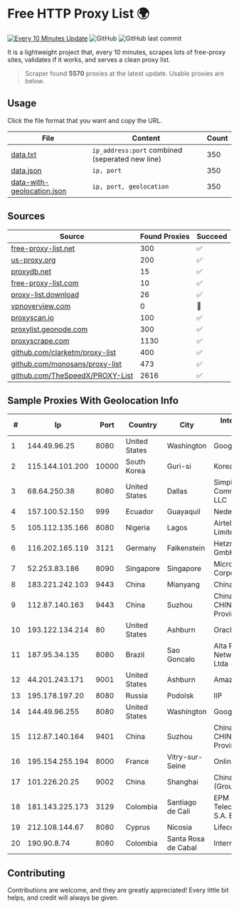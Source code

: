 
# Free HTTP Proxy List 🌍

[![Every 10 Minutes Update](https://github.com/mertguvencli/http-proxy-list/actions/workflows/main.yml/badge.svg?branch=main)](https://github.com/mertguvencli/http-proxy-list/actions/workflows/main.yml)
![GitHub](https://img.shields.io/github/license/mertguvencli/http-proxy-list)
![GitHub last commit](https://img.shields.io/github/last-commit/mertguvencli/http-proxy-list)

It is a lightweight project that, every 10 minutes, scrapes lots of free-proxy sites, validates if it works, and serves a clean proxy list.


> Scraper found **5570** proxies at the latest update. Usable proxies are below.

## Usage

Click the file format that you want and copy the URL.


|File|Content|Count|
|----|-------|-----|
|[data.txt](https://raw.githubusercontent.com/mertguvencli/http-proxy-list/main/proxy-list/data.txt)|`ip_address:port` combined (seperated new line)|350|
|[data.json](https://raw.githubusercontent.com/mertguvencli/http-proxy-list/main/proxy-list/data.json)|`ip, port`|350|
|[data-with-geolocation.json](https://raw.githubusercontent.com/mertguvencli/http-proxy-list/main/proxy-list/data-with-geolocation.json)|`ip, port, geolocation`|350|

## Sources

|Source|Found Proxies|Succeed|
|------|-------------|-------|
|[free-proxy-list.net](https://free-proxy-list.net)|300|✅|
|[us-proxy.org](https://www.us-proxy.org)|200|✅|
|[proxydb.net](http://proxydb.net)|15|✅|
|[free-proxy-list.com](https://free-proxy-list.com/?page=&port=&type%5B%5D=http&type%5B%5D=https&up_time=0&search=Search)|10|✅|
|[proxy-list.download](https://www.proxy-list.download/HTTP)|26|✅|
|[vpnoverview.com](https://vpnoverview.com/privacy/anonymous-browsing/free-proxy-servers)|0|🚫|
|[proxyscan.io](https://www.proxyscan.io)|100|✅|
|[proxylist.geonode.com](https://proxylist.geonode.com/api/proxy-list?limit=300&page=1&sort_by=lastChecked&sort_type=desc&protocols=http,https)|300|✅|
|[proxyscrape.com](https://api.proxyscrape.com/v2/?request=displayproxies&protocol=http&timeout=10000&country=all&ssl=all&anonymity=all)|1130|✅|
|[github.com/clarketm/proxy-list](https://raw.githubusercontent.com/clarketm/proxy-list/master/proxy-list-raw.txt)|400|✅|
|[github.com/monosans/proxy-list](https://raw.githubusercontent.com/monosans/proxy-list/main/proxies/http.txt)|473|✅|
|[github.com/TheSpeedX/PROXY-List](https://raw.githubusercontent.com/TheSpeedX/PROXY-List/master/http.txt)|2616|✅|


## Sample Proxies With Geolocation Info

|#|Ip|Port|Country|City|Internet Service Provider|
|-|--|----|-------|----|-------------------------|
|1|144.49.96.25|8080|United States|Washington|Google LLC|
|2|115.144.101.200|10000|South Korea|Guri-si|Korea Telecom|
|3|68.64.250.38|8080|United States|Dallas|SimpleFiber Communications LLC|
|4|157.100.52.150|999|Ecuador|Guayaquil|Nedetel S.A.|
|5|105.112.135.166|8080|Nigeria|Lagos|Airtel Networks Limited|
|6|116.202.165.119|3121|Germany|Falkenstein|Hetzner Online GmbH|
|7|52.253.83.186|8090|Singapore|Singapore|Microsoft Corporation|
|8|183.221.242.103|9443|China|Mianyang|China Mobile|
|9|112.87.140.163|9443|China|Suzhou|China Unicom CHINA169 Jiangsu Province Network|
|10|193.122.134.214|80|United States|Ashburn|Oracle Corporation|
|11|187.95.34.135|8080|Brazil|Sao Goncalo|Alta Rede Corporate Network Telecom Ltda - EPP|
|12|44.201.243.171|9001|United States|Ashburn|Amazon.com|
|13|195.178.197.20|8080|Russia|Podolsk|IIP|
|14|144.49.96.255|8080|United States|Washington|Google LLC|
|15|112.87.140.164|9401|China|Suzhou|China Unicom CHINA169 Jiangsu Province Network|
|16|195.154.255.194|8000|France|Vitry-sur-Seine|Online S.A.S.|
|17|101.226.20.25|9002|China|Shanghai|China Telecom (Group)|
|18|181.143.225.173|3129|Colombia|Santiago de Cali|EPM Telecomunicaciones S.A. E.S.P.|
|19|212.108.144.67|8080|Cyprus|Nicosia|Lifecell Digital LTD|
|20|190.90.8.74|8080|Colombia|Santa Rosa de Cabal|Internexa S.a. E.S.P|



## Contributing

Contributions are welcome, and they are greatly appreciated! Every
little bit helps, and credit will always be given.

